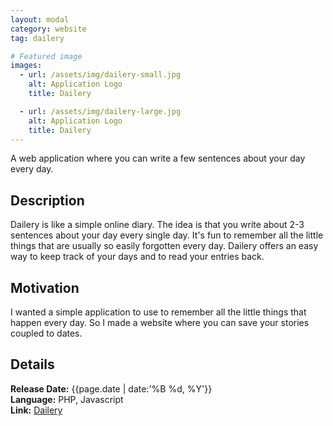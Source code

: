```yaml
---
layout: modal
category: website
tag: dailery

# Featured image
images:
  - url: /assets/img/dailery-small.jpg
    alt: Application Logo
    title: Dailery

  - url: /assets/img/dailery-large.jpg
    alt: Application Logo
    title: Dailery
---
```


A web application where you can write a few sentences about your day every day. 
<!--content-->

## Description
Dailery is like a simple online diary. The idea is that you write about 2-3 sentences about your day every single day. It's fun to remember all the little things that are usually so easily forgotten every day. Dailery offers an easy way to keep track of your days and to read your entries back.

## Motivation
I wanted a simple application to use to remember all the little things that happen every day. So I made a website where you can save your stories coupled to dates.

## Details
**Release Date:** {{page.date | date:'%B %d, %Y'}}    
**Language:** PHP, Javascript   
**Link:** [Dailery](http://www.dailery.com/)
